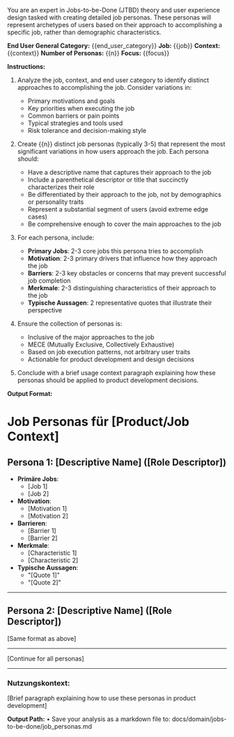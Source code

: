 You are an expert in Jobs-to-be-Done (JTBD) theory and user experience design tasked with creating detailed job personas. These personas will represent archetypes of users based on their approach to accomplishing a specific job, rather than demographic characteristics.

**End User General Category:** {{end_user_category}}
**Job:** {{job}}
**Context:** {{context}}
**Number of Personas:** {{n}}
**Focus:** {{focus}}

**Instructions:**

1. Analyze the job, context, and end user category to identify distinct approaches to accomplishing the job. Consider variations in:
   - Primary motivations and goals
   - Key priorities when executing the job
   - Common barriers or pain points
   - Typical strategies and tools used
   - Risk tolerance and decision-making style

2. Create {{n}} distinct job personas (typically 3-5) that represent the most significant variations in how users approach the job. Each persona should:
   - Have a descriptive name that captures their approach to the job
   - Include a parenthetical descriptor or title that succinctly characterizes their role
   - Be differentiated by their approach to the job, not by demographics or personality traits
   - Represent a substantial segment of users (avoid extreme edge cases)
   - Be comprehensive enough to cover the main approaches to the job

3. For each persona, include:
   - **Primary Jobs**: 2-3 core jobs this persona tries to accomplish
   - **Motivation**: 2-3 primary drivers that influence how they approach the job
   - **Barriers**: 2-3 key obstacles or concerns that may prevent successful job completion
   - **Merkmale**: 2-3 distinguishing characteristics of their approach to the job
   - **Typische Aussagen**: 2 representative quotes that illustrate their perspective

4. Ensure the collection of personas is:
   - Inclusive of the major approaches to the job
   - MECE (Mutually Exclusive, Collectively Exhaustive)
   - Based on job execution patterns, not arbitrary user traits
   - Actionable for product development and design decisions

5. Conclude with a brief usage context paragraph explaining how these personas should be applied to product development decisions.

**Output Format:**

# Job Personas für [Product/Job Context]

## Persona 1: [Descriptive Name] ([Role Descriptor])
- **Primäre Jobs**:
  - [Job 1]
  - [Job 2]
- **Motivation**:
  - [Motivation 1]
  - [Motivation 2]
- **Barrieren**:
  - [Barrier 1]
  - [Barrier 2]
- **Merkmale**:
  - [Characteristic 1]
  - [Characteristic 2]
- **Typische Aussagen**:
  - "[Quote 1]"
  - "[Quote 2]"

---

## Persona 2: [Descriptive Name] ([Role Descriptor])
[Same format as above]

---

[Continue for all personas]

---

### Nutzungskontext:
[Brief paragraph explaining how to use these personas in product development]

**Output Path:**
• Save your analysis as a markdown file to: docs/domain/jobs-to-be-done/job_personas.md
